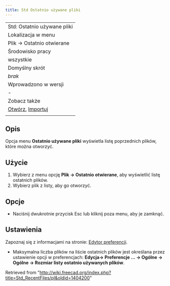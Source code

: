 ```yaml
---
title: Std Ostatnio używane pliki
---
```

|  |
| --- |
| Std: Ostatnio używane pliki |
| Lokalizacja w menu |
| Plik → Ostatnio otwierane |
| Środowisko pracy |
| wszystkie |
| Domyślny skrót |
| *brak* |
| Wprowadzono w wersji |
| - |
| Zobacz także |
| [Otwórz](/Std_Open/pl "Std Open/pl"), [Importuj](/Std_Import/pl "Std Import/pl") |
|  |

## Opis

Opcja menu  **Ostatnio używane pliki** wyświetla listę poprzednich plików, które można otworzyć.

## Użycie

1. Wybierz z menu opcję **Plik → Ostatnio otwierane**, aby wyświetlić listę ostatnich plików.
2. Wybierz plik z listy, aby go otworzyć.

## Opcje

* Naciśnij dwukrotnie przycisk Esc lub kliknij poza menu, aby je zamknąć.

## Ustawienia

Zapoznaj się z informacjami na stronie: [Edytor preferencji](/Preferences_Editor/pl "Preferences Editor/pl").

* Maksymalna liczba plików na liście ostatnich plików jest określana przez ustawienie opcji w preferencjach: **Edycja→ Preferencje ... → Ogólne → Ogólne → Rozmiar listy ostatnio używanych plików**.

Retrieved from "<http://wiki.freecad.org/index.php?title=Std_RecentFiles/pl&oldid=1404200>"